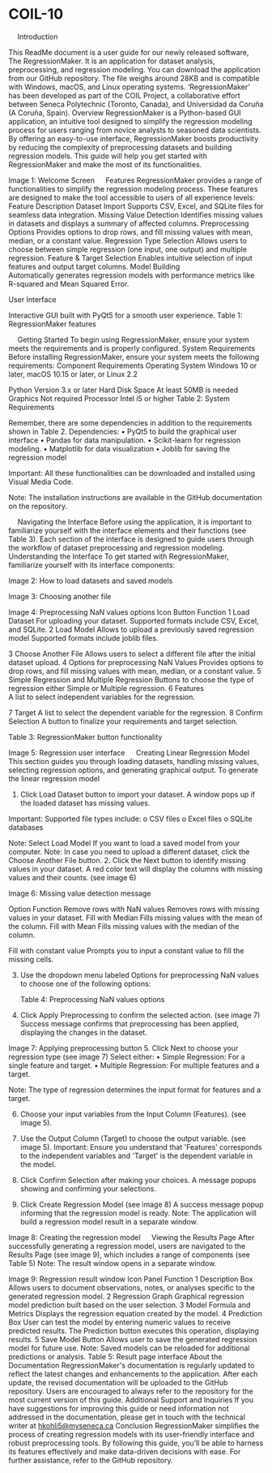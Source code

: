 # COIL-10

 
Introduction

This ReadMe document is a user guide for our newly released software, The RegressionMaker. It is an application for dataset analysis, preprocessing, and regression modeling. You can download the application from our GitHub repository. The file weighs around 28KB and is compatible with Windows, macOS, and Linux operating systems.
‘RegressionMaker’ has been developed as part of the COIL Project, a collaborative effort between Seneca Polytechnic (Toronto, Canada), and Universidad da Coruña (A Coruña, Spain). 
Overview
RegressionMaker is a Python-based GUI application, an intuitive tool designed to simplify the regression modeling process for users ranging from novice analysts to seasoned data scientists. By offering an easy-to-use interface, RegressionMaker boosts productivity by reducing the complexity of preprocessing datasets and building regression models. This guide will help you get started with RegressionMaker and make the most of its functionalities.
 
Image 1: Welcome Screen
 
Features
RegressionMaker provides a range of functionalities to simplify the regression modeling process. These features are designed to make the tool accessible to users of all experience levels:
Feature	Description
Dataset Import	Supports CSV, Excel, and SQLite files for seamless data integration.
Missing Value Detection	Identifies missing values in datasets and displays a summary of affected columns.
Preprocessing Options	Provides options to drop rows, and fill missing values with mean, median, or a constant value.
Regression Type Selection	Allows users to choose between simple regression (one input, one output) and multiple regression.
Feature & Target Selection	Enables intuitive selection of input features and output target columns.
Model Building	
Automatically generates regression models with performance metrics like R-squared and Mean Squared Error.

User Interface

Interactive GUI built with PyQt5 for a smooth user experience.
Table 1: RegressionMaker features



 
Getting Started
To begin using RegressionMaker, ensure your system meets the requirements and is properly configured.
System Requirements
Before installing RegressionMaker, ensure your system meets the following requirements:
Component	Requirements
Operating System	Windows 10 or later, macOS 10.15 or later, or Linux 2.2

Python Version	3.x or later
Hard Disk Space	At least 50MB is needed
Graphics	Not required
Processor	Intel i5 or higher
Table 2: System Requirements

Remember, there are some dependencies in addition to the requirements shown in Table 2.
Dependencies:
•	PyQt5 to build the graphical user interface
•	Pandas for data manipulation.
•	Scikit-learn for regression modeling.
•	Matplotlib for data visualization
•	Joblib for saving the regression model

Important: All these functionalities can be downloaded and installed using Visual Media Code. 

Note: The installation instructions are available in the GitHub documentation on the repository.




 
Navigating the Interface
Before using the application, it is important to familiarize yourself with the interface elements and their functions (see Table 3). Each section of the interface is designed to guide users through the workflow of dataset preprocessing and regression modeling. 
Understanding the Interface
To get started with RegressionMaker, familiarize yourself with its interface components:
 
Image 2: How to load datasets and saved models
 
Image 3: Choosing another file
 
Image 4: Preprocessing NaN values options
Icon	Button	Function
1
Load Dataset	For uploading your dataset. Supported formats include CSV, Excel, and SQLite.
		2
Load Model	Allows to upload a previously saved regression model Supported formats include joblib files.

3
Choose Another File	Allows users to select a different file after the initial dataset upload.
4
Options for preprocessing NaN Values	Provides options to drop rows, and fill missing values with mean, median, or a constant value.
5
Simple Regression and Multiple Regression	Buttons to choose the type of regression either Simple or Multiple regression.
6
Features	
A list to select independent variables for the regression.

7
Target	A list to select the dependent variable for the regression.
8
Confirm Selection	A button to finalize your requirements and target selection.

Table 3: RegressionMaker button functionality 
 
Image 5: Regression user interface
 
Creating Linear Regression Model
This section guides you through loading datasets, handling missing values, selecting regression options, and generating graphical output.
To generate the linear regression model
1.	Click Load Dataset button to import your dataset. 
A window pops up if the loaded dataset has missing values.

Important: Supported file types include:
o	CSV files
o	Excel files
o	SQLite databases

Note: Select Load Model If you want to load a saved model from your computer.
Note: In case you need to upload a different dataset, click the Choose Another File button. 
2.	Click the Next button to identify missing values in your dataset.
A red color text will display the columns with missing values and their counts. (see image 6)
 
Image 6: Missing value detection message

Option	Function
Remove rows with NaN values	Removes rows with missing values in your dataset.
Fill with Median	Fills missing values with the mean of the column.
Fill with Mean	Fills missing values with the median of the column.

Fill with constant value	Prompts you to input a constant value to fill the missing cells.

3.	Use the dropdown menu labeled Options for preprocessing NaN values to choose one of the following options:









	Table 4: Preprocessing NaN values options
4.	Click Apply Preprocessing to confirm the selected action. (see image 7)
Success message confirms that preprocessing has been applied, displaying the changes in the dataset.

 
Image 7: Applying preprocessing button
5.	Click Next to choose your regression type (see image 7)
Select either:
•	Simple Regression: For a single feature and target.
•	Multiple Regression: For multiple features and a target.

Note: The type of regression determines the input format for features and a target.

6.	Choose your input variables from the Input Column (Features). (see image 5).

7.	Use the Output Column (Target) to choose the output variable. (see image 5).
Important: Ensure you understand that 'Features' corresponds to the independent variables and 'Target' is the dependent variable in the model.







8.	Click Confirm Selection after making your choices.
A message popups showing and confirming your selections.

9.	Click Create Regression Model (see image 8)
A success message popup informing that the regression model is ready.
Note: The application will build a regression model result in a separate window.
 
Image  8: Creating the regression model
 
Viewing the Results Page
After successfully generating a regression model, users are navigated to the Results Page (see image 9), which includes a range of components (see Table 5)
Note: The result window opens in a separate window.
 
Image 9: Regression result window
Icon	Panel	Function
1
Description Box	Allows users to document observations, notes, or analyses specific to the generated regression model.
2
Regression Graph	Graphical regression model prediction built based on the user selection.
3
Model Formula and Metrics	Displays the regression equation created by the model.
4
Prediction Box	User can test the model by entering numeric values to receive predicted results. The Prediction button executes this operation, displaying results.
5
Save Model Button	Allows user to save the generated regression model for future use. 
Note: Saved models can be reloaded for additional predictions or analysis.
Table 5:  Result page interface
About the Documentation 
RegressionMaker's documentation is regularly updated to reflect the latest changes and enhancements to the application. After each update, the revised documentation will be uploaded to the GitHub repository. Users are encouraged to always refer to the repository for the most current version of this guide.
Additional Support and Inquiries
If you have suggestions for improving this guide or need information not addressed in the documentation, please get in touch with the technical writer at hkohli5@myseneca.ca 
Conclusion
RegressionMaker simplifies the process of creating regression models with its user-friendly interface and robust preprocessing tools. By following this guide, you’ll be able to harness its features effectively and make data-driven decisions with ease. For further assistance, refer to the GitHub repository.

